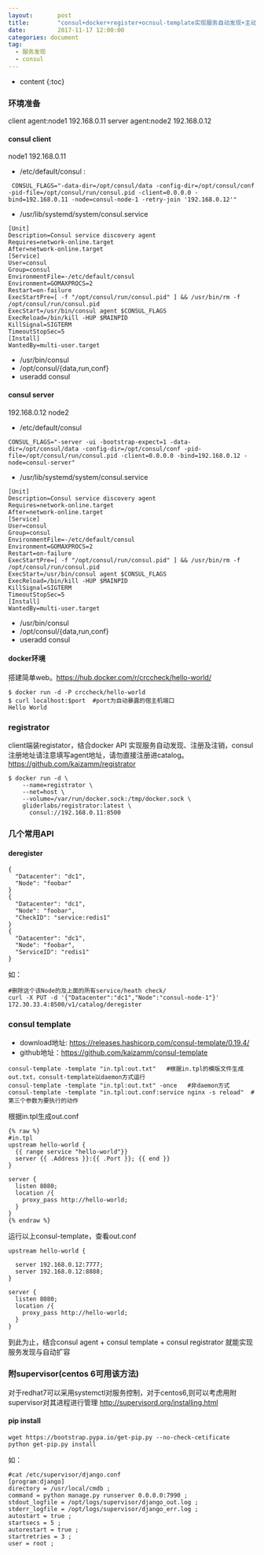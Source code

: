 ```yaml
---
layout:       post
title:        "consul+docker+register+ocnsul-template实现服务自动发现+主动注册+auto_scale"
date:         2017-11-17 12:00:00
categories: document
tag:
  - 服务发现
  - consul
---
```


* content
{:toc}

### 环境准备
client agent:node1 192.168.0.11
server agent:node2 192.168.0.12
#### consul client
node1 192.168.0.11
+ /etc/default/consul :
```
 CONSUL_FLAGS="-data-dir=/opt/consul/data -config-dir=/opt/consul/conf -pid-file=/opt/consul/run/consul.pid -client=0.0.0.0 -bind=192.168.0.11 -node=consul-node-1 -retry-join '192.168.0.12'"
```
+  /usr/lib/systemd/system/consul.service
```
[Unit]
Description=Consul service discovery agent
Requires=network-online.target
After=network-online.target
[Service]
User=consul
Group=consul
EnvironmentFile=-/etc/default/consul
Environment=GOMAXPROCS=2
Restart=on-failure
ExecStartPre=[ -f "/opt/consul/run/consul.pid" ] && /usr/bin/rm -f /opt/consul/run/consul.pid
ExecStart=/usr/bin/consul agent $CONSUL_FLAGS
ExecReload=/bin/kill -HUP $MAINPID
KillSignal=SIGTERM
TimeoutStopSec=5
[Install]
WantedBy=multi-user.target
```
+ /usr/bin/consul
+ /opt/consul/{data,run,conf}
+ useradd consul

####  consul server
192.168.0.12 node2
+ /etc/default/consul
```
CONSUL_FLAGS="-server -ui -bootstrap-expect=1 -data-dir=/opt/consul/data -config-dir=/opt/consul/conf -pid-file=/opt/consul/run/consul.pid -client=0.0.0.0 -bind=192.168.0.12 -node=consul-server"
```
+ /usr/lib/systemd/system/consul.service
```
[Unit]
Description=Consul service discovery agent
Requires=network-online.target
After=network-online.target
[Service]
User=consul
Group=consul
EnvironmentFile=-/etc/default/consul
Environment=GOMAXPROCS=2
Restart=on-failure
ExecStartPre=[ -f "/opt/consul/run/consul.pid" ] && /usr/bin/rm -f /opt/consul/run/consul.pid
ExecStart=/usr/bin/consul agent $CONSUL_FLAGS
ExecReload=/bin/kill -HUP $MAINPID
KillSignal=SIGTERM
TimeoutStopSec=5
[Install]
WantedBy=multi-user.target
```
+ /usr/bin/consul
+ /opt/consul/{data,run,conf}
+ useradd consul

#### docker环境
搭建简单web。https://hub.docker.com/r/crccheck/hello-world/
```
$ docker run -d -P crccheck/hello-world
$ curl localhost:$port  #port为自动暴露的宿主机端口
Hello World
```

### registrator
client端装registator，结合docker API 实现服务自动发现、注册及注销，consul注册地址请注意填写agent地址，请勿直接注册进catalog。https://github.com/kaizamm/registrator
```
$ docker run -d \
    --name=registrator \
    --net=host \
    --volume=/var/run/docker.sock:/tmp/docker.sock \
    gliderlabs/registrator:latest \
      consul://192.168.0.11:8500
```

### 几个常用API
#### deregister
```
{
  "Datacenter": "dc1",
  "Node": "foobar"
}
{
  "Datacenter": "dc1",
  "Node": "foobar",
  "CheckID": "service:redis1"
}
{
  "Datacenter": "dc1",
  "Node": "foobar",
  "ServiceID": "redis1"
}
```
如：
```
#删除这个该Node的及上面的所有service/heath check/
curl -X PUT -d '{"Datacenter":"dc1","Node":"consul-node-1"}' 172.30.33.4:8500/v1/catalog/deregister
```

### consul template

+ download地址: https://releases.hashicorp.com/consul-template/0.19.4/
+ github地址：https://github.com/kaizamm/consul-template

```
consul-template -template "in.tpl:out.txt"   #根据in.tpl的模版文件生成out.txt，consult-template以daemon方式运行
consul-template -template "in.tpl:out.txt" -once   #非daemon方式
consul-template -template "in.tpl:out.conf:service nginx -s reload"  #第三个参数为要执行的动作
```
根据in.tpl生成out.conf
```
{% raw %}
#in.tpl
upstream hello-world {
  {{ range service "hello-world"}}
  server {{ .Address }}:{{ .Port }}; {{ end }}
}

server {
  listen 8080;
  location /{
    proxy_pass http://hello-world;
  }
}
{% endraw %}
```
运行以上consul-template，查看out.conf
```
upstream hello-world {

  server 192.168.0.12:7777;
  server 192.168.0.12:8888;
}

server {
  listen 8080;
  location /{
    proxy_pass http://hello-world;
  }
}
```
到此为止，结合consul agent + consul template + consul registrator 就能实现服务发现与自动扩容

### 附supervisor(centos 6可用该方法)
对于redhat7可以采用systemctl对服务控制，对于centos6,则可以考虑用附supervisor对其进程进行管理
http://supervisord.org/installing.html
#### pip install
```
wget https://bootstrap.pypa.io/get-pip.py --no-check-cetificate
python get-pip.py install
```

如：
```
#cat /etc/supervisor/django.conf
[program:django]
directory = /usr/local/cmdb ;
command = python manage.py runserver 0.0.0.0:7990 ;
stdout_logfile = /opt/logs/supervisor/django_out.log ;
stderr_logfile = /opt/logs/supervisor/django_err.log ;
autostart = true ;
startsecs = 5 ;
autorestart = true ;
startretries = 3 ;
user = root ;
```
